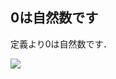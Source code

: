 ## 0は自然数です

定義より0は自然数です．

![](https://pbs.twimg.com/profile_images/547956554922614784/ccU36n2B.png)
